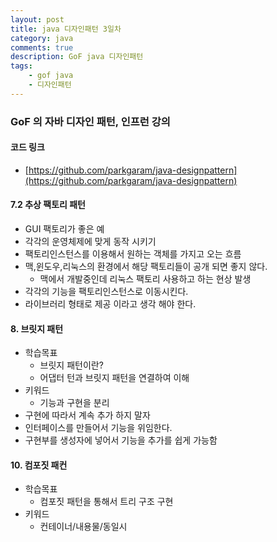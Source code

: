 ```yaml
---
layout: post
title: java 디자인패턴 3일차
category: java
comments: true
description: GoF java 디자인패턴
tags:
    - gof java
    - 디자인패턴
---
```


### GoF 의 자바 디자인 패턴, 인프런 강의
 
####  코드 링크
 - [https://github.com/parkgaram/java-designpattern](https://github.com/parkgaram/java-designpattern)


#### 7.2 추상 팩토리 패턴
  - GUI 팩토리가 좋은 예
  - 각각의 운영체제에 맞게 동작 시키기
  - 팩토리인스턴스를 이용해서 원하는 객체를 가지고 오는 흐름
  - 맥,윈도우,리눅스의 환경에서 해당 팩토리들이 공개 되면 좋지 않다.
    - 맥에서 개발중인데 리눅스 팩토리 사용하고 하는 현상 발생
  - 각각의 기능을 팩토리인스턴스로 이동시킨다.
  - 라이브러리 형태로 제공 이라고 생각 해야 한다.

#### 8. 브릿지 패턴
  - 학습목표
    - 브릿지 패턴이란?
    - 어댑터 턴과 브릿지 패턴을 연결하여 이해
  - 키워드
    - 기능과 구현을 분리
  - 구현에 따라서 계속 추가 하지 말자
  - 인터페이스를 만들어서 기능을 위임한다.
  - 구현부를 생성자에 넣어서 기능을 추가를 쉽게 가능함

#### 10. 컴포짓 패컨
  - 학습목표
    - 컴포짓 패턴을 통해서 트리 구조 구현
  - 키워드 
    - 컨테이너/내용물/동일시


